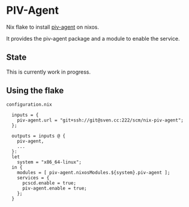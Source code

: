 # PIV-Agent

Nix flake to install [piv-agent](https://github.com/smlx/piv-agent) on nixos.

It provides the piv-agent package and a module to enable the service.

## State

This is currently work in progress.

## Using the flake

`configuration.nix`
```
  inputs = {
    piv-agent.url = "git+ssh://git@sven.cc:222/scm/nix-piv-agent";
  };

  outputs = inputs @ {
    piv-agent,
    ...
  }:
  let
    system = "x86_64-linux";
  in {
    modules = [ piv-agent.nixosModules.${system}.piv-agent ];
    services = {
      pcscd.enable = true;
      piv-agent.enable = true;
    };
  }
```
